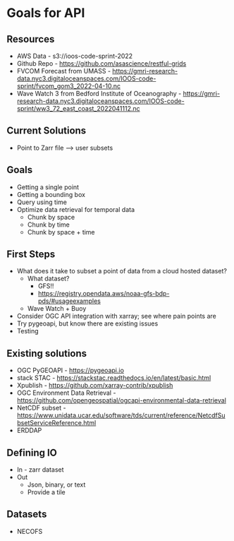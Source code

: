 # Goals for API 

## Resources
- AWS Data - s3://ioos-code-sprint-2022
- Github Repo - https://github.com/asascience/restful-grids
- FVCOM Forecast from UMASS - https://gmri-research-data.nyc3.digitaloceanspaces.com/IOOS-code-sprint/fvcom_gom3_2022-04-10.nc
- Wave Watch 3 from Bedford Institute of Oceanography - https://gmri-research-data.nyc3.digitaloceanspaces.com/IOOS-code-sprint/ww3_72_east_coast_2022041112.nc

## Current Solutions
* Point to Zarr file --> user subsets

## Goals
* Getting a single point
* Getting a bounding box
* Query using time
* Optimize data retrieval for temporal data
    * Chunk by space
    * Chunk by time
    * Chunk by space + time

## First Steps
* What does it take to subset a point of data from a cloud hosted dataset?
    * What dataset?
        * GFS!!
        * https://registry.opendata.aws/noaa-gfs-bdp-pds/#usageexamples
    * Wave Watch + Buoy
* Consider OGC API integration with xarray; see where pain points are
* Try pygeoapi, but know there are existing issues
* Testing 


## Existing solutions
* OGC PyGEOAPI - https://pygeoapi.io
* stack STAC - https://stackstac.readthedocs.io/en/latest/basic.html
* Xpublish - https://github.com/xarray-contrib/xpublish
* OGC Environment Data Retrieval - https://github.com/opengeospatial/ogcapi-environmental-data-retrieval
* NetCDF subset - https://www.unidata.ucar.edu/software/tds/current/reference/NetcdfSubsetServiceReference.html
* ERDDAP

## Defining IO
* In - zarr dataset
* Out
    * Json, binary, or text
    * Provide a tile

## Datasets
* NECOFS

